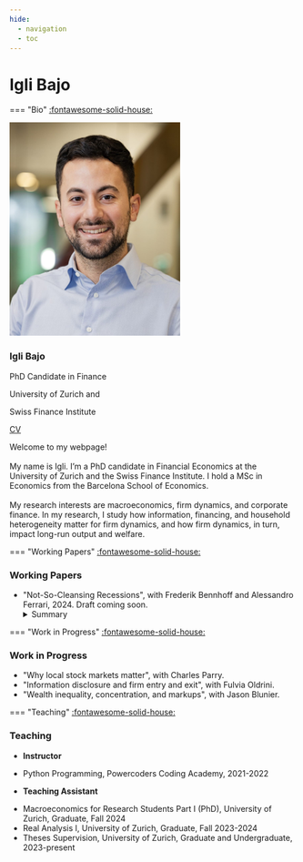 ```yaml
---
hide:
  - navigation
  - toc
---
```


# **Igli Bajo**

=== "Bio"
    <!-- Webpage -->
    <span class="back-button">[:fontawesome-solid-house:](../about/index.md)</span>
    <section id="about-sec" class="wg-about-biography">
      <div class="about-grid">
        <div class="about-img text-center">
          <img src="../about/IgliBajo_Photo.jpeg" alt="Picture of Igli Bajo" class="img-responsive img-circle" style="width: 300px; height: auto; cursor: pointer;">
          <h3>Igli Bajo</h3>
          <p class="headline">PhD Candidate in Finance</p>
          <p class="headline">University of Zurich and</p>
          <p class="headline">Swiss Finance Institute</p>
          <p>
            <a href="mailto:igli.bajo@df.uzh.ch" target=”_blank><i class="fas fa-envelope"></i></a>
            <a href="https://x.com/IgliBajo" target=”_blank><i class="fab fa-twitter"></i></a>
            <a href="https://www.linkedin.com/in/igli-bajo-6b3483a4/" target=”_blank><i class="fab fa-linkedin"></i></a>
            <a href="./CV_IgliBajo.pdf" class="cv-link" target=”_blank”>CV</a>  
          </p>
        </div>
        <div class="about-info">
          <p>Welcome to my webpage! <br> <br>
          My name is Igli. I’m a PhD candidate in Financial Economics at the University of Zurich and the Swiss Finance Institute. I hold a MSc in Economics from the Barcelona School of Economics. <br> <br>
           My research interests are macroeconomics, firm dynamics, and corporate finance. In my research, I study how information, financing, and household heterogeneity matter for firm dynamics, and how firm dynamics, in turn, impact long-run output and welfare.</p>
        </div>
      </div>
    </section>

=== "Working Papers"
    <span class="back-button">[:fontawesome-solid-house:](../about/index.md)</span>
    <section id="research" class="home-section wg-research">
      <div class="about-grid">
        <div class="research-title text-center">
          <h3>Working Papers</h3>
        </div>
        <div class="research-info">
          <ul>
            <li><i class="fas fa-file-alt"></i>"Not-So-Cleansing Recessions", with Frederik Bennhoff and Alessandro Ferrari, 2024.<span class="ital"> Draft coming soon.</span>
           <details><summary>Summary</summary>
            <p>Recessions are periods in which the least productive firms in the economy exit, and as the economy recovers, they are replaced by new and more productive entrants. These *cleansing effects* imply that business cycles generate improvements in the average firm productivity. We argue that this is not sufficient to induce long-run gains in GDP and welfare. We show that these are driven by the intensity of *love-for-variety* in households' preferences. If the household has CES preferences, recessions do not bring about any improvement in GDP and welfare. If the economy features more *love-for-variety* than CES, the social planner finds it optimal to subsidize economic activity in recessions to avoid firm exit.</p>
            </details>
            </li>
          </ul>
        </div>
      </div>
    </section>

=== "Work in Progress"
    <span class="back-button">[:fontawesome-solid-house:](../about/index.md)</span>
    <section id="work-in-progress" class="home-section wg-work-in-progress">
      <div class="about-grid">
        <div class="work-title text-center">
          <h3>Work in Progress</h3>
        </div>
        <div class="work-info">
          <ul>
            <li><i class="fas fa-file-alt"></i>"Why local stock markets matter", with Charles Parry.</li>
            <li><i class="fas fa-file-alt"></i>"Information disclosure and firm entry and exit", with Fulvia Oldrini.</li>
            <li><i class="fas fa-file-alt"></i>"Wealth inequality, concentration, and markups", with Jason Blunier.</li>
          </ul>
        </div>
      </div>
    </section>

=== "Teaching"
    <span class="back-button">[:fontawesome-solid-house:](../about/index.md)</span>
    <section id="teaching" class="home-section wg-teaching">
      <div class="teaching-grid">
        <div class="teaching-title text-center">
          <h3>Teaching</h3>
        </div>
        <div>
          <div class="teaching-sub-grid">
              <div class="teaching-info">
                <ul class="li-head-list">
                  <li id="li-head"><strong>Instructor</strong></li>
                </ul>
              </div>
              <div class="teaching-info">
                <ul>
                  <li>Python Programming, Powercoders Coding Academy, 2021-2022</li>
                </ul>
              </div>
            </div>
            <div class="teaching-sub-grid">
                <div class="teaching-info">
                  <ul class="li-head-list">
                    <li id="li-head"><strong>Teaching Assistant</strong></li>
                  </ul>
                </div>
                <div class="teaching-info">
                  <ul>
                    <li>Macroeconomics for Research Students Part I (PhD), University of Zurich, Graduate, Fall 2024</li>
                    <li>Real Analysis I, University of Zurich, Graduate, Fall 2023-2024</li>
                    <li>Theses Supervision, University of Zurich, Graduate and Undergraduate, 2023-present</li>
                  </ul>
                </div>
              </div>
        </div>
      </div>
    </section>


<!-- Include Font Awesome for icons -->
<link rel="stylesheet" href="https://cdnjs.cloudflare.com/ajax/libs/font-awesome/5.15.4/css/all.min.css">
